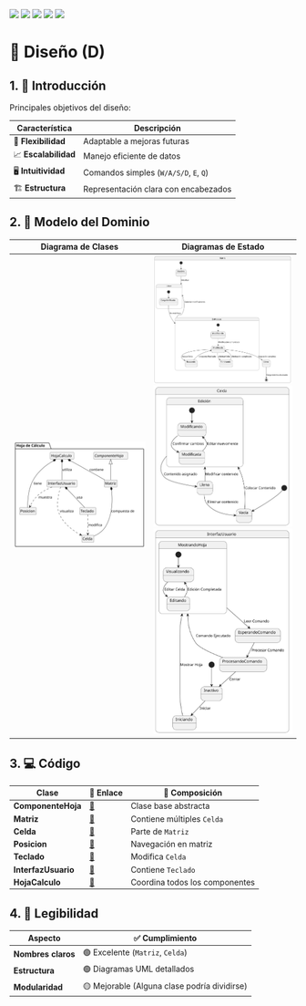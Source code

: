[![](https://img.shields.io/badge/-Inicio-FFF?style=flat&logo=Emlakjet&logoColor=black)](/README.md) [![](https://img.shields.io/badge/-Entrega_1-FFF?style=flat&logo=openstreetmap&logoColor=black)](/documentos/entregas.d.md) [![](https://img.shields.io/badge/-Entrega_2-FFF?style=flat&logo=openstreetmap&logoColor=black)](/documentos/entregas.dM.md)  [![](https://img.shields.io/badge/-Entrega_3-FFF?style=flat&logo=openstreetmap&logoColor=black)](/documentos/entregas.dOO.md)  [![](https://img.shields.io/badge/-Entrega_4-FFF?style=flat&logo=openstreetmap&logoColor=black)]()

# 🧩 Diseño (D)

## 1. 🎯 Introducción  
Principales objetivos del diseño:

| Característica | Descripción |  
|----------------|-------------|  
| 🚀 **Flexibilidad** | Adaptable a mejoras futuras |  
| 📈 **Escalabilidad** | Manejo eficiente de datos |  
| 🖥️ **Intuitividad** | Comandos simples (`W/A/S/D`, `E`, `Q`) |  
| 🏗️ **Estructura** | Representación clara con encabezados |  

## 2. 📐 Modelo del Dominio

<div align=center>

| Diagrama de Clases | Diagramas de Estado |  
|--------------------|---------------------|  
| ![Clases](/images/modelosUML/DiagramaClases1.svg) | ![Matriz](/images/modelosUML/DiagramaEstadosMatriz.svg)<br>![Celda](/images/modelosUML/DiagramaEstadosCelda.svg)<br>![Interfaz](/images/modelosUML/DiagramaEstadosInterfazUsuario.svg) | 

</div>

## 3. 💻 Código

| Clase | 🔗 Enlace | 🧬 Composición |  
|-------|----------|----------------|  
| **ComponenteHoja** | [📁](/src/ComponenteHoja.java) | Clase base abstracta |  
| **Matriz** | [📁](/src/Matriz.java) | Contiene múltiples `Celda` |  
| **Celda** | [📁](/src/Celda.java) | Parte de `Matriz` |  
| **Posicion** | [📁](/src/Posicion.java) | Navegación en matriz |  
| **Teclado** | [📁](/src/Teclado.java) | Modifica `Celda` |  
| **InterfazUsuario** | [📁](/src/InterfazUsuario.java) | Contiene `Teclado` |  
| **HojaCalculo** | [📁](/src/HojaCalculo.java) | Coordina todos los componentes |  

## 4. 📖 Legibilidad

| Aspecto | ✅ Cumplimiento |  
|---------|----------------|  
| **Nombres claros** | 🟢 Excelente (`Matriz`, `Celda`) |  
| **Estructura** | 🟢 Diagramas UML detallados |  
| **Modularidad** | 🟡 Mejorable (Alguna clase podría dividirse) |  

<div align=center>


</div>
